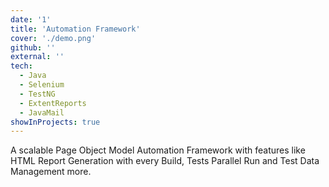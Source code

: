 ```yaml
---
date: '1'
title: 'Automation Framework'
cover: './demo.png'
github: ''
external: ''
tech:
  - Java
  - Selenium
  - TestNG
  - ExtentReports
  - JavaMail
showInProjects: true
---
```


A scalable Page Object Model Automation Framework with features like HTML Report Generation with every Build, Tests Parallel Run and Test Data Management more.
